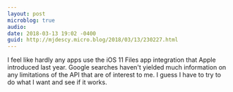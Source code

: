```yaml
---
layout: post
microblog: true
audio: 
date: 2018-03-13 19:02 -0400
guid: http://mjdescy.micro.blog/2018/03/13/230227.html
---
```

I feel like hardly any apps use the iOS 11 Files app integration that Apple introduced last year. Google searches haven't yielded much information on any limitations of the API that are of interest to me. I guess I have to try to do what I want and see if it works.
